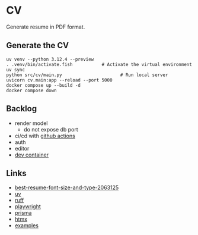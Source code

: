 # CV

Generate resume in PDF format.

## Generate the CV

```shell
uv venv --python 3.12.4 --preview
. .venv/bin/activate.fish           # Activate the virtual environment
uv sync
python src/cv/main.py                      # Run local server
uvicorn cv.main:app --reload --port 5000
docker compose up --build -d
docker compose down
```

## Backlog

- render model
  - do not expose db port
- ci/cd with [github actions](https://docs.github.com/en/actions)
- auth
- editor
- [dev container](https://code.visualstudio.com/docs/devcontainers/containers)

## Links

- [best-resume-font-size-and-type-2063125](https://www.thebalancecareers.com/best-resume-font-size-and-type-2063125)
- [uv](https://docs.astral.sh/uv/)
- [ruff](https://docs.astral.sh/ruff/)
- [playwright](https://playwright.dev/python/)
- [prisma](https://github.com/RobertCraigie/prisma-client-py)
- [htmx](https://htmx.org/)
- [examples](https://github.com/marty331/fasthtmx/)
